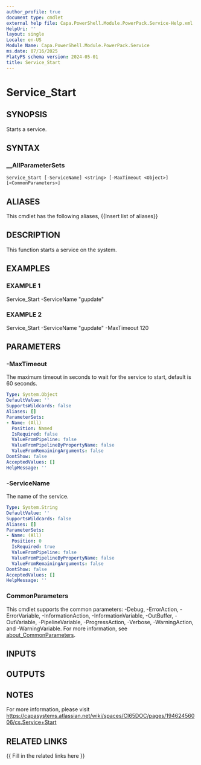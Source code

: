 ```yaml
---
author_profile: true
document type: cmdlet
external help file: Capa.PowerShell.Module.PowerPack.Service-Help.xml
HelpUri: ''
layout: single
Locale: en-US
Module Name: Capa.PowerShell.Module.PowerPack.Service
ms.date: 07/16/2025
PlatyPS schema version: 2024-05-01
title: Service_Start
---
```


# Service_Start

## SYNOPSIS

Starts a service.

## SYNTAX

### __AllParameterSets

```
Service_Start [-ServiceName] <string> [-MaxTimeout <Object>] [<CommonParameters>]
```

## ALIASES

This cmdlet has the following aliases,
  {{Insert list of aliases}}

## DESCRIPTION

This function starts a service on the system.

## EXAMPLES

### EXAMPLE 1

Service_Start -ServiceName "gupdate"

### EXAMPLE 2

Service_Start -ServiceName "gupdate" -MaxTimeout 120

## PARAMETERS

### -MaxTimeout

The maximum timeout in seconds to wait for the service to start, default is 60 seconds.

```yaml
Type: System.Object
DefaultValue: ''
SupportsWildcards: false
Aliases: []
ParameterSets:
- Name: (All)
  Position: Named
  IsRequired: false
  ValueFromPipeline: false
  ValueFromPipelineByPropertyName: false
  ValueFromRemainingArguments: false
DontShow: false
AcceptedValues: []
HelpMessage: ''
```

### -ServiceName

The name of the service.

```yaml
Type: System.String
DefaultValue: ''
SupportsWildcards: false
Aliases: []
ParameterSets:
- Name: (All)
  Position: 0
  IsRequired: true
  ValueFromPipeline: false
  ValueFromPipelineByPropertyName: false
  ValueFromRemainingArguments: false
DontShow: false
AcceptedValues: []
HelpMessage: ''
```

### CommonParameters

This cmdlet supports the common parameters: -Debug, -ErrorAction, -ErrorVariable,
-InformationAction, -InformationVariable, -OutBuffer, -OutVariable, -PipelineVariable,
-ProgressAction, -Verbose, -WarningAction, and -WarningVariable. For more information, see
[about_CommonParameters](https://go.microsoft.com/fwlink/?LinkID=113216).

## INPUTS

## OUTPUTS

## NOTES

For more information, please visit https://capasystems.atlassian.net/wiki/spaces/CI65DOC/pages/19462456006/cs.Service+Start


## RELATED LINKS

{{ Fill in the related links here }}

